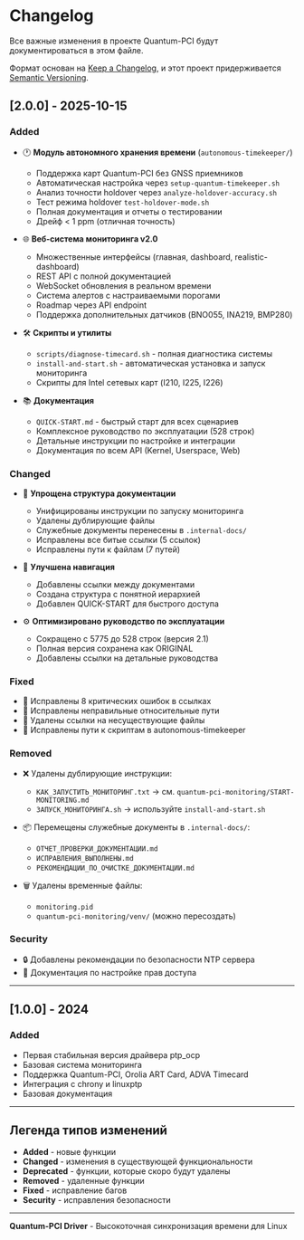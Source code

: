 # Changelog

Все важные изменения в проекте Quantum-PCI будут документироваться в этом файле.

Формат основан на [Keep a Changelog](https://keepachangelog.com/ru/1.0.0/),
и этот проект придерживается [Semantic Versioning](https://semver.org/lang/ru/).

## [2.0.0] - 2025-10-15

### Added

- 🕐 **Модуль автономного хранения времени** (`autonomous-timekeeper/`)
  - Поддержка карт Quantum-PCI без GNSS приемников
  - Автоматическая настройка через `setup-quantum-timekeeper.sh`
  - Анализ точности holdover через `analyze-holdover-accuracy.sh`
  - Тест режима holdover `test-holdover-mode.sh`
  - Полная документация и отчеты о тестировании
  - Дрейф < 1 ppm (отличная точность)

- 🌐 **Веб-система мониторинга v2.0**
  - Множественные интерфейсы (главная, dashboard, realistic-dashboard)
  - REST API с полной документацией
  - WebSocket обновления в реальном времени
  - Система алертов с настраиваемыми порогами
  - Roadmap через API endpoint
  - Поддержка дополнительных датчиков (BNO055, INA219, BMP280)

- 🛠️ **Скрипты и утилиты**
  - `scripts/diagnose-timecard.sh` - полная диагностика системы
  - `install-and-start.sh` - автоматическая установка и запуск мониторинга
  - Скрипты для Intel сетевых карт (I210, I225, I226)

- 📚 **Документация**
  - `QUICK-START.md` - быстрый старт для всех сценариев
  - Комплексное руководство по эксплуатации (528 строк)
  - Детальные инструкции по настройке и интеграции
  - Документация по всем API (Kernel, Userspace, Web)

### Changed

- 📖 **Упрощена структура документации**
  - Унифицированы инструкции по запуску мониторинга
  - Удалены дублирующие файлы
  - Служебные документы перенесены в `.internal-docs/`
  - Исправлены все битые ссылки (5 ссылок)
  - Исправлены пути к файлам (7 путей)

- 🔧 **Улучшена навигация**
  - Добавлены ссылки между документами
  - Создана структура с понятной иерархией
  - Добавлен QUICK-START для быстрого доступа

- ⚙️ **Оптимизировано руководство по эксплуатации**
  - Сокращено с 5775 до 528 строк (версия 2.1)
  - Полная версия сохранена как ORIGINAL
  - Добавлены ссылки на детальные руководства

### Fixed

- 🔗 Исправлены 8 критических ошибок в ссылках
- 📂 Исправлены неправильные относительные пути
- 🔧 Удалены ссылки на несуществующие файлы
- 📝 Исправлены пути к скриптам в autonomous-timekeeper

### Removed

- ❌ Удалены дублирующие инструкции:
  - `КАК_ЗАПУСТИТЬ_МОНИТОРИНГ.txt` → см. `quantum-pci-monitoring/START-MONITORING.md`
  - `ЗАПУСК_МОНИТОРИНГА.sh` → используйте `install-and-start.sh`
  
- 📦 Перемещены служебные документы в `.internal-docs/`:
  - `ОТЧЕТ_ПРОВЕРКИ_ДОКУМЕНТАЦИИ.md`
  - `ИСПРАВЛЕНИЯ_ВЫПОЛНЕНЫ.md`
  - `РЕКОМЕНДАЦИИ_ПО_ОЧИСТКЕ_ДОКУМЕНТАЦИИ.md`

- 🗑️ Удалены временные файлы:
  - `monitoring.pid`
  - `quantum-pci-monitoring/venv/` (можно пересоздать)

### Security

- 🔒 Добавлены рекомендации по безопасности NTP сервера
- 🔐 Документация по настройке прав доступа

---

## [1.0.0] - 2024

### Added

- Первая стабильная версия драйвера ptp_ocp
- Базовая система мониторинга
- Поддержка Quantum-PCI, Orolia ART Card, ADVA Timecard
- Интеграция с chrony и linuxptp
- Базовая документация

---

## Легенда типов изменений

- **Added** - новые функции
- **Changed** - изменения в существующей функциональности
- **Deprecated** - функции, которые скоро будут удалены
- **Removed** - удаленные функции
- **Fixed** - исправление багов
- **Security** - исправления безопасности

---

**Quantum-PCI Driver** - Высокоточная синхронизация времени для Linux

